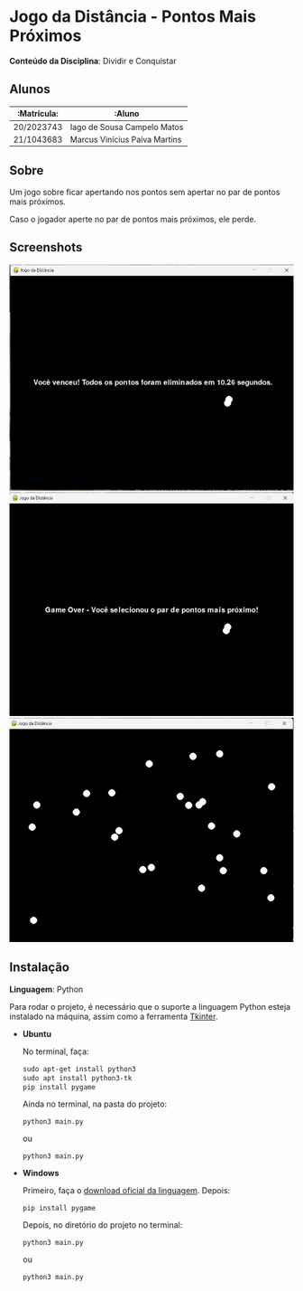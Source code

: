 # Jogo da Distância - Pontos Mais Próximos

**Conteúdo da Disciplina**: Dividir e Conquistar<br>

## Alunos

| :Matrícula: | :Aluno                        |
| ----------- | ----------------------------- |
| 20/2023743  | Iago de Sousa Campelo Matos   |
| 21/1043683  | Marcus Vinícius Paiva Martins |

## Sobre
Um jogo sobre ficar apertando nos pontos sem apertar no par de pontos mais próximos.

Caso o jogador aperte no par de pontos mais próximos, ele perde.

## Screenshots
![DC1](assets/DC1.png)
![DC2](assets/DC2.png)
![DC3](assets/DC3.png)

## Instalação
**Linguagem**: Python<br>

Para rodar o projeto, é necessário que o suporte a linguagem Python esteja instalado na máquina, assim como a ferramenta [Tkinter](https://docs.python.org/pt-br/3/library/tkinter.html).

- **Ubuntu**

  No terminal, faça:

  ```Plain Text
  sudo apt-get install python3
  sudo apt install python3-tk
  pip install pygame
  ```

  Ainda no terminal, na pasta do projeto:

  ```Plain Text
  python3 main.py
  ```

  ou

  ```Plain Text
  python3 main.py
  ```

- **Windows**

  Primeiro, faça o [download oficial da linguagem](https://www.python.org/downloads/). Depois:

  ```Plain Text
  pip install pygame
  ```

  Depois, no diretório do projeto no terminal:

  ```Plain Text
  python3 main.py
  ```

  ou

  ```Plain Text
  python3 main.py
  ```
